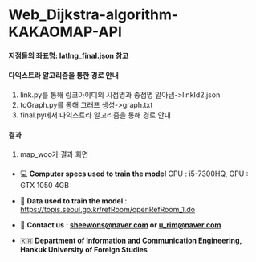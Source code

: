 # Web_Dijkstra-algorithm-KAKAOMAP-API

#### 지점들의 좌표명: latlng_final.json 참고

#### 다익스트라 알고리즘을 통한 경로 안내
1. link.py를 통해 링크아이디의 시점명과 종점명 알아냄->linkId2.json
2.  toGraph.py를 통해 그래프 생성->graph.txt
3.  final.py에서 다익스트라 알고리즘을 통해 경로 안내

#### 결과
1. map_woo가 결과 화면

####
- 💻 **Computer specs used to train the model**
        CPU : i5-7300HQ, GPU : GTX 1050 4GB

- 📒  **Data used to train the model** : 
        https://topis.seoul.go.kr/refRoom/openRefRoom_1.do

- 📮  **Contact us : sheewons@naver.com or u_rim@naver.com**

- 🇰🇷  **Department of Information and Communication Engineering, Hankuk University of Foreign Studies**
